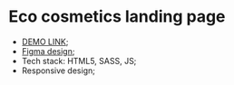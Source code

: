 # Eco cosmetics landing page

- [DEMO LINK](https://marchd.github.io/Eco_cosmetics/);
- [Figma design](https://www.figma.com/file/AoXZzkPgc40Ea1DG4zM3MM/brand_of_eco-cosmetics?node-id=0%3A1);
- Tech stack: HTML5, SASS, JS;
- Responsive design;

